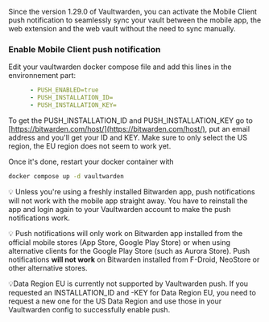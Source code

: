 Since the version 1.29.0 of Vaultwarden, you can activate the Mobile Client push notification to seamlessly sync your vault between the mobile app, the web extension and the web vault without the need to sync manually.

### Enable Mobile Client push notification

Edit your  vaultwarden docker compose file and add this lines in the environnement part:
```yaml
      - PUSH_ENABLED=true
      - PUSH_INSTALLATION_ID=
      - PUSH_INSTALLATION_KEY=
```

To get the PUSH_INSTALLATION_ID and PUSH_INSTALLATION_KEY go to [https://bitwarden.com/host/](https://bitwarden.com/host/), put an email address and you'll get your ID and KEY. Make sure to only select the US region, the EU region does not seem to work yet.

Once it's done, restart your docker container with

```bash 
docker compose up -d vaultwarden
```

💡 Unless you're using a freshly installed Bitwarden app, push notifications will not work with the mobile app straight away. You have to reinstall the app and login again to your Vaultwarden account to make the push notifications work.

💡 Push notifications will only work on Bitwarden app installed from the official mobile stores (App Store, Google Play Store) or when using alternative clients for the Google Play Store (such as Aurora Store). Push notifications **will not work** on Bitwarden installed from F-Droid, NeoStore or other alternative stores.

💡Data Region EU is currently not supported by Vaultwarden push. If you requested an INSTALLATION_ID and -KEY for Data Region EU, you need to request a new one for the US Data Region and use those in your Vaultwarden config to successfully enable push. 